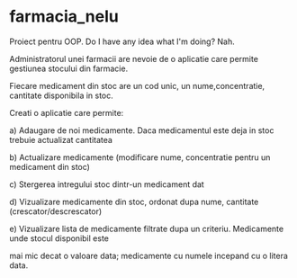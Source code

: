 # farmacia_nelu

Proiect pentru OOP. Do I have any idea what I'm doing? Nah.


Administratorul unei farmacii are nevoie de o aplicatie care permite gestiunea stocului din farmacie.

Fiecare medicament din stoc are un cod unic, un nume,concentratie, cantitate disponibila in stoc.

Creati o aplicatie care permite:

 a) Adaugare de noi medicamente. Daca medicamentul este deja in stoc trebuie actualizat cantitatea

 b) Actualizare medicamente (modificare nume, concentratie pentru un medicament din stoc)

 c) Stergerea intregului stoc dintr-un medicament dat

 d) Vizualizare medicamente din stoc, ordonat dupa nume, cantitate (crescator/descrescator)

 e) Vizualizare lista de medicamente filtrate dupa un criteriu. Medicamente unde stocul disponibil este

mai mic decat o valoare data; medicamente cu numele incepand cu o litera data.
